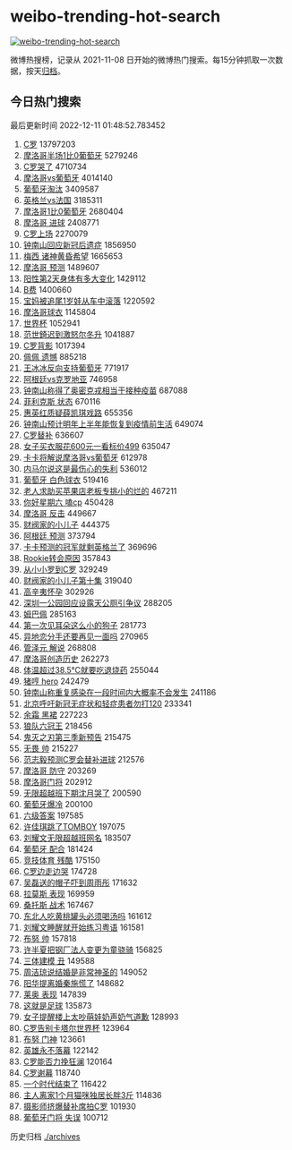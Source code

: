 # weibo-trending-hot-search

[![weibo-trending-hot-search](https://github.com/ameizi/weibo-trending-hot-search/actions/workflows/ci.yml/badge.svg)](https://github.com/ameizi/weibo-trending-hot-search/actions/workflows/ci.yml)

微博热搜榜，记录从 2021-11-08 日开始的微博热门搜索。每15分钟抓取一次数据，按天[归档](./archives)。

## 今日热门搜索

<!-- BEGIN --> 
最后更新时间 2022-12-11 01:48:52.783452 
1. [C罗](https://s.weibo.com/weibo?q=C%E7%BD%97&t=31&band_rank=1&Refer=top) 13797203
1. [摩洛哥半场1比0葡萄牙](https://s.weibo.com/weibo?q=%23%E6%91%A9%E6%B4%9B%E5%93%A5%E5%8D%8A%E5%9C%BA1%E6%AF%940%E8%91%A1%E8%90%84%E7%89%99%23&t=31&band_rank=2&Refer=top) 5279246
1. [C罗哭了](https://s.weibo.com/weibo?q=%23C%E7%BD%97%E5%93%AD%E4%BA%86%23&t=31&band_rank=5&Refer=top) 4710734
1. [摩洛哥vs葡萄牙](https://s.weibo.com/weibo?q=%23%E6%91%A9%E6%B4%9B%E5%93%A5vs%E8%91%A1%E8%90%84%E7%89%99%23&t=31&band_rank=6&Refer=top) 4014140
1. [葡萄牙淘汰](https://s.weibo.com/weibo?q=%23%E8%91%A1%E8%90%84%E7%89%99%E6%B7%98%E6%B1%B0%23&t=31&band_rank=4&Refer=top) 3409587
1. [英格兰vs法国](https://s.weibo.com/weibo?q=%23%E8%8B%B1%E6%A0%BC%E5%85%B0vs%E6%B3%95%E5%9B%BD%23&t=31&band_rank=8&Refer=top) 3185311
1. [摩洛哥1比0葡萄牙](https://s.weibo.com/weibo?q=%23%E6%91%A9%E6%B4%9B%E5%93%A51%E6%AF%940%E8%91%A1%E8%90%84%E7%89%99%23&t=31&band_rank=4&Refer=top) 2680404
1. [摩洛哥 进球](https://s.weibo.com/weibo?q=%E6%91%A9%E6%B4%9B%E5%93%A5%20%E8%BF%9B%E7%90%83&t=31&band_rank=4&Refer=top) 2408771
1. [C罗上场](https://s.weibo.com/weibo?q=C%E7%BD%97%E4%B8%8A%E5%9C%BA&t=31&band_rank=31&Refer=top) 2270079
1. [钟南山回应新冠后遗症](https://s.weibo.com/weibo?q=%23%E9%92%9F%E5%8D%97%E5%B1%B1%E5%9B%9E%E5%BA%94%E6%96%B0%E5%86%A0%E5%90%8E%E9%81%97%E7%97%87%23&t=31&band_rank=3&Refer=top) 1856950
1. [梅西 诸神黄昏希望](https://s.weibo.com/weibo?q=%E6%A2%85%E8%A5%BF%20%E8%AF%B8%E7%A5%9E%E9%BB%84%E6%98%8F%E5%B8%8C%E6%9C%9B&t=31&band_rank=11&Refer=top) 1665653
1. [摩洛哥 预测](https://s.weibo.com/weibo?q=%E6%91%A9%E6%B4%9B%E5%93%A5%20%E9%A2%84%E6%B5%8B&t=31&band_rank=18&Refer=top) 1489607
1. [阳性第2天身体有多大变化](https://s.weibo.com/weibo?q=%23%E9%98%B3%E6%80%A7%E7%AC%AC2%E5%A4%A9%E8%BA%AB%E4%BD%93%E6%9C%89%E5%A4%9A%E5%A4%A7%E5%8F%98%E5%8C%96%23&t=31&band_rank=5&Refer=top) 1429112
1. [B费](https://s.weibo.com/weibo?q=B%E8%B4%B9&t=31&band_rank=21&Refer=top) 1400660
1. [宝妈被追尾1岁娃从车中滚落](https://s.weibo.com/weibo?q=%23%E5%AE%9D%E5%A6%88%E8%A2%AB%E8%BF%BD%E5%B0%BE1%E5%B2%81%E5%A8%83%E4%BB%8E%E8%BD%A6%E4%B8%AD%E6%BB%9A%E8%90%BD%23&t=31&band_rank=30&Refer=top) 1220592
1. [摩洛哥球衣](https://s.weibo.com/weibo?q=%23%E6%91%A9%E6%B4%9B%E5%93%A5%E7%90%83%E8%A1%A3%23&t=31&band_rank=8&Refer=top) 1145804
1. [世界杯](https://s.weibo.com/weibo?q=%E4%B8%96%E7%95%8C%E6%9D%AF&t=31&band_rank=20&Refer=top) 1052941
1. [范世錡迟到激怒尔冬升](https://s.weibo.com/weibo?q=%23%E8%8C%83%E4%B8%96%E9%8C%A1%E8%BF%9F%E5%88%B0%E6%BF%80%E6%80%92%E5%B0%94%E5%86%AC%E5%8D%87%23&t=31&band_rank=7&Refer=top) 1041887
1. [C罗背影](https://s.weibo.com/weibo?q=C%E7%BD%97%E8%83%8C%E5%BD%B1&t=31&band_rank=12&Refer=top) 1017394
1. [佩佩 遗憾](https://s.weibo.com/weibo?q=%E4%BD%A9%E4%BD%A9%20%E9%81%97%E6%86%BE&t=31&band_rank=31&Refer=top) 885218
1. [王冰冰反向支持葡萄牙](https://s.weibo.com/weibo?q=%23%E7%8E%8B%E5%86%B0%E5%86%B0%E5%8F%8D%E5%90%91%E6%94%AF%E6%8C%81%E8%91%A1%E8%90%84%E7%89%99%23&t=31&band_rank=24&Refer=top) 771917
1. [阿根廷vs克罗地亚](https://s.weibo.com/weibo?q=%23%E9%98%BF%E6%A0%B9%E5%BB%B7vs%E5%85%8B%E7%BD%97%E5%9C%B0%E4%BA%9A%23&t=31&band_rank=43&Refer=top) 746958
1. [钟南山称得了奥密克戎相当于接种疫苗](https://s.weibo.com/weibo?q=%23%E9%92%9F%E5%8D%97%E5%B1%B1%E7%A7%B0%E5%BE%97%E4%BA%86%E5%A5%A5%E5%AF%86%E5%85%8B%E6%88%8E%E7%9B%B8%E5%BD%93%E4%BA%8E%E6%8E%A5%E7%A7%8D%E7%96%AB%E8%8B%97%23&t=31&band_rank=9&Refer=top) 687088
1. [菲利克斯 状态](https://s.weibo.com/weibo?q=%E8%8F%B2%E5%88%A9%E5%85%8B%E6%96%AF%20%E7%8A%B6%E6%80%81&t=31&band_rank=50&Refer=top) 670116
1. [惠英红质疑薛凯琪戏路](https://s.weibo.com/weibo?q=%23%E6%83%A0%E8%8B%B1%E7%BA%A2%E8%B4%A8%E7%96%91%E8%96%9B%E5%87%AF%E7%90%AA%E6%88%8F%E8%B7%AF%23&t=31&band_rank=10&Refer=top) 655356
1. [钟南山预计明年上半年能恢复到疫情前生活](https://s.weibo.com/weibo?q=%23%E9%92%9F%E5%8D%97%E5%B1%B1%E9%A2%84%E8%AE%A1%E6%98%8E%E5%B9%B4%E4%B8%8A%E5%8D%8A%E5%B9%B4%E8%83%BD%E6%81%A2%E5%A4%8D%E5%88%B0%E7%96%AB%E6%83%85%E5%89%8D%E7%94%9F%E6%B4%BB%23&t=31&band_rank=11&Refer=top) 649074
1. [C罗替补](https://s.weibo.com/weibo?q=%23C%E7%BD%97%E6%9B%BF%E8%A1%A5%23&t=31&band_rank=12&Refer=top) 636607
1. [女子买衣服花600元一看标价499](https://s.weibo.com/weibo?q=%23%E5%A5%B3%E5%AD%90%E4%B9%B0%E8%A1%A3%E6%9C%8D%E8%8A%B1600%E5%85%83%E4%B8%80%E7%9C%8B%E6%A0%87%E4%BB%B7499%23&t=31&band_rank=13&Refer=top) 635047
1. [卡卡将解说摩洛哥vs葡萄牙](https://s.weibo.com/weibo?q=%23%E5%8D%A1%E5%8D%A1%E5%B0%86%E8%A7%A3%E8%AF%B4%E6%91%A9%E6%B4%9B%E5%93%A5vs%E8%91%A1%E8%90%84%E7%89%99%23&t=31&band_rank=14&Refer=top) 612978
1. [内马尔说这是最伤心的失利](https://s.weibo.com/weibo?q=%23%E5%86%85%E9%A9%AC%E5%B0%94%E8%AF%B4%E8%BF%99%E6%98%AF%E6%9C%80%E4%BC%A4%E5%BF%83%E7%9A%84%E5%A4%B1%E5%88%A9%23&t=31&band_rank=49&Refer=top) 536012
1. [葡萄牙 白色球衣](https://s.weibo.com/weibo?q=%E8%91%A1%E8%90%84%E7%89%99%20%E7%99%BD%E8%89%B2%E7%90%83%E8%A1%A3&t=31&band_rank=15&Refer=top) 519416
1. [老人求助买苹果店老板专挑小的烂的](https://s.weibo.com/weibo?q=%23%E8%80%81%E4%BA%BA%E6%B1%82%E5%8A%A9%E4%B9%B0%E8%8B%B9%E6%9E%9C%E5%BA%97%E8%80%81%E6%9D%BF%E4%B8%93%E6%8C%91%E5%B0%8F%E7%9A%84%E7%83%82%E7%9A%84%23&t=31&band_rank=16&Refer=top) 467211
1. [你好星期六 嗑cp](https://s.weibo.com/weibo?q=%E4%BD%A0%E5%A5%BD%E6%98%9F%E6%9C%9F%E5%85%AD%20%E5%97%91cp&t=31&band_rank=17&Refer=top) 450428
1. [摩洛哥 反击](https://s.weibo.com/weibo?q=%E6%91%A9%E6%B4%9B%E5%93%A5%20%E5%8F%8D%E5%87%BB&t=31&band_rank=49&Refer=top) 449667
1. [财阀家的小儿子](https://s.weibo.com/weibo?q=%23%E8%B4%A2%E9%98%80%E5%AE%B6%E7%9A%84%E5%B0%8F%E5%84%BF%E5%AD%90%23&t=31&band_rank=19&Refer=top) 444375
1. [阿根廷 预测](https://s.weibo.com/weibo?q=%E9%98%BF%E6%A0%B9%E5%BB%B7%20%E9%A2%84%E6%B5%8B&t=31&band_rank=20&Refer=top) 373794
1. [卡卡预测的冠军就剩英格兰了](https://s.weibo.com/weibo?q=%23%E5%8D%A1%E5%8D%A1%E9%A2%84%E6%B5%8B%E7%9A%84%E5%86%A0%E5%86%9B%E5%B0%B1%E5%89%A9%E8%8B%B1%E6%A0%BC%E5%85%B0%E4%BA%86%23&t=31&band_rank=33&Refer=top) 369696
1. [Rookie转会原因](https://s.weibo.com/weibo?q=%23Rookie%E8%BD%AC%E4%BC%9A%E5%8E%9F%E5%9B%A0%23&t=31&band_rank=21&Refer=top) 357843
1. [从小小罗到C罗](https://s.weibo.com/weibo?q=%23%E4%BB%8E%E5%B0%8F%E5%B0%8F%E7%BD%97%E5%88%B0C%E7%BD%97%23&t=31&band_rank=36&Refer=top) 329249
1. [财阀家的小儿子第十集](https://s.weibo.com/weibo?q=%E8%B4%A2%E9%98%80%E5%AE%B6%E7%9A%84%E5%B0%8F%E5%84%BF%E5%AD%90%E7%AC%AC%E5%8D%81%E9%9B%86&t=31&band_rank=39&Refer=top) 319040
1. [高辛夷怀孕](https://s.weibo.com/weibo?q=%23%E9%AB%98%E8%BE%9B%E5%A4%B7%E6%80%80%E5%AD%95%23&t=31&band_rank=22&Refer=top) 302926
1. [深圳一公园回应设露天公厕引争议](https://s.weibo.com/weibo?q=%23%E6%B7%B1%E5%9C%B3%E4%B8%80%E5%85%AC%E5%9B%AD%E5%9B%9E%E5%BA%94%E8%AE%BE%E9%9C%B2%E5%A4%A9%E5%85%AC%E5%8E%95%E5%BC%95%E4%BA%89%E8%AE%AE%23&t=31&band_rank=23&Refer=top) 288205
1. [姆巴佩](https://s.weibo.com/weibo?q=%E5%A7%86%E5%B7%B4%E4%BD%A9&t=31&band_rank=25&Refer=top) 285163
1. [第一次见耳朵这么小的狗子](https://s.weibo.com/weibo?q=%23%E7%AC%AC%E4%B8%80%E6%AC%A1%E8%A7%81%E8%80%B3%E6%9C%B5%E8%BF%99%E4%B9%88%E5%B0%8F%E7%9A%84%E7%8B%97%E5%AD%90%23&t=31&band_rank=48&Refer=top) 281773
1. [异地恋分手还要再见一面吗](https://s.weibo.com/weibo?q=%23%E5%BC%82%E5%9C%B0%E6%81%8B%E5%88%86%E6%89%8B%E8%BF%98%E8%A6%81%E5%86%8D%E8%A7%81%E4%B8%80%E9%9D%A2%E5%90%97%23&t=31&band_rank=26&Refer=top) 270965
1. [管泽元 解说](https://s.weibo.com/weibo?q=%E7%AE%A1%E6%B3%BD%E5%85%83%20%E8%A7%A3%E8%AF%B4&t=31&band_rank=25&Refer=top) 268808
1. [摩洛哥创造历史](https://s.weibo.com/weibo?q=%23%E6%91%A9%E6%B4%9B%E5%93%A5%E5%88%9B%E9%80%A0%E5%8E%86%E5%8F%B2%23&t=31&band_rank=37&Refer=top) 262273
1. [体温超过38.5℃就要吃退烧药](https://s.weibo.com/weibo?q=%23%E4%BD%93%E6%B8%A9%E8%B6%85%E8%BF%8738.5%E2%84%83%E5%B0%B1%E8%A6%81%E5%90%83%E9%80%80%E7%83%A7%E8%8D%AF%23&t=31&band_rank=47&Refer=top) 255044
1. [猪哼 hero](https://s.weibo.com/weibo?q=%E7%8C%AA%E5%93%BC%20hero&t=31&band_rank=27&Refer=top) 242479
1. [钟南山称重复感染在一段时间内大概率不会发生](https://s.weibo.com/weibo?q=%23%E9%92%9F%E5%8D%97%E5%B1%B1%E7%A7%B0%E9%87%8D%E5%A4%8D%E6%84%9F%E6%9F%93%E5%9C%A8%E4%B8%80%E6%AE%B5%E6%97%B6%E9%97%B4%E5%86%85%E5%A4%A7%E6%A6%82%E7%8E%87%E4%B8%8D%E4%BC%9A%E5%8F%91%E7%94%9F%23&t=31&band_rank=28&Refer=top) 241186
1. [北京呼吁新冠无症状和轻症患者勿打120](https://s.weibo.com/weibo?q=%23%E5%8C%97%E4%BA%AC%E5%91%BC%E5%90%81%E6%96%B0%E5%86%A0%E6%97%A0%E7%97%87%E7%8A%B6%E5%92%8C%E8%BD%BB%E7%97%87%E6%82%A3%E8%80%85%E5%8B%BF%E6%89%93120%23&t=31&band_rank=29&Refer=top) 233341
1. [余霜 黑裙](https://s.weibo.com/weibo?q=%E4%BD%99%E9%9C%9C%20%E9%BB%91%E8%A3%99&t=31&band_rank=32&Refer=top) 227223
1. [狼队六冠王](https://s.weibo.com/weibo?q=%23%E7%8B%BC%E9%98%9F%E5%85%AD%E5%86%A0%E7%8E%8B%23&t=31&band_rank=40&Refer=top) 218456
1. [鬼灭之刃第三季新预告](https://s.weibo.com/weibo?q=%23%E9%AC%BC%E7%81%AD%E4%B9%8B%E5%88%83%E7%AC%AC%E4%B8%89%E5%AD%A3%E6%96%B0%E9%A2%84%E5%91%8A%23&t=31&band_rank=34&Refer=top) 215475
1. [无畏 帅](https://s.weibo.com/weibo?q=%E6%97%A0%E7%95%8F%20%E5%B8%85&t=31&band_rank=35&Refer=top) 215227
1. [范志毅预测C罗会替补进球](https://s.weibo.com/weibo?q=%23%E8%8C%83%E5%BF%97%E6%AF%85%E9%A2%84%E6%B5%8BC%E7%BD%97%E4%BC%9A%E6%9B%BF%E8%A1%A5%E8%BF%9B%E7%90%83%23&t=31&band_rank=50&Refer=top) 212576
1. [摩洛哥 防守](https://s.weibo.com/weibo?q=%E6%91%A9%E6%B4%9B%E5%93%A5%20%E9%98%B2%E5%AE%88&t=31&band_rank=34&Refer=top) 203269
1. [摩洛哥门将](https://s.weibo.com/weibo?q=%23%E6%91%A9%E6%B4%9B%E5%93%A5%E9%97%A8%E5%B0%86%23&t=31&band_rank=35&Refer=top) 202912
1. [无限超越班下期沈月哭了](https://s.weibo.com/weibo?q=%23%E6%97%A0%E9%99%90%E8%B6%85%E8%B6%8A%E7%8F%AD%E4%B8%8B%E6%9C%9F%E6%B2%88%E6%9C%88%E5%93%AD%E4%BA%86%23&t=31&band_rank=36&Refer=top) 200590
1. [葡萄牙爆冷](https://s.weibo.com/weibo?q=%23%E8%91%A1%E8%90%84%E7%89%99%E7%88%86%E5%86%B7%23&t=31&band_rank=35&Refer=top) 200100
1. [六级答案](https://s.weibo.com/weibo?q=%23%E5%85%AD%E7%BA%A7%E7%AD%94%E6%A1%88%23&t=31&band_rank=37&Refer=top) 197585
1. [许佳琪跳了TOMBOY](https://s.weibo.com/weibo?q=%23%E8%AE%B8%E4%BD%B3%E7%90%AA%E8%B7%B3%E4%BA%86TOMBOY%23&t=31&band_rank=38&Refer=top) 197075
1. [刘耀文无限超越班网名](https://s.weibo.com/weibo?q=%E5%88%98%E8%80%80%E6%96%87%E6%97%A0%E9%99%90%E8%B6%85%E8%B6%8A%E7%8F%AD%E7%BD%91%E5%90%8D&t=31&band_rank=34&Refer=top) 183507
1. [葡萄牙 配合](https://s.weibo.com/weibo?q=%E8%91%A1%E8%90%84%E7%89%99%20%E9%85%8D%E5%90%88&t=31&band_rank=40&Refer=top) 181424
1. [竞技体育 残酷](https://s.weibo.com/weibo?q=%E7%AB%9E%E6%8A%80%E4%BD%93%E8%82%B2%20%E6%AE%8B%E9%85%B7&t=31&band_rank=37&Refer=top) 175150
1. [C罗边走边哭](https://s.weibo.com/weibo?q=%23C%E7%BD%97%E8%BE%B9%E8%B5%B0%E8%BE%B9%E5%93%AD%23&t=31&band_rank=38&Refer=top) 174728
1. [吴磊送的帽子吓到周雨彤](https://s.weibo.com/weibo?q=%23%E5%90%B4%E7%A3%8A%E9%80%81%E7%9A%84%E5%B8%BD%E5%AD%90%E5%90%93%E5%88%B0%E5%91%A8%E9%9B%A8%E5%BD%A4%23&t=31&band_rank=41&Refer=top) 171632
1. [拉莫斯 表现](https://s.weibo.com/weibo?q=%E6%8B%89%E8%8E%AB%E6%96%AF%20%E8%A1%A8%E7%8E%B0&t=31&band_rank=36&Refer=top) 169959
1. [桑托斯 战术](https://s.weibo.com/weibo?q=%E6%A1%91%E6%89%98%E6%96%AF%20%E6%88%98%E6%9C%AF&t=31&band_rank=33&Refer=top) 167467
1. [东北人吃黄桃罐头必须喝汤吗](https://s.weibo.com/weibo?q=%23%E4%B8%9C%E5%8C%97%E4%BA%BA%E5%90%83%E9%BB%84%E6%A1%83%E7%BD%90%E5%A4%B4%E5%BF%85%E9%A1%BB%E5%96%9D%E6%B1%A4%E5%90%97%23&t=31&band_rank=43&Refer=top) 161612
1. [刘耀文睡醒就开始练习粤语](https://s.weibo.com/weibo?q=%23%E5%88%98%E8%80%80%E6%96%87%E7%9D%A1%E9%86%92%E5%B0%B1%E5%BC%80%E5%A7%8B%E7%BB%83%E4%B9%A0%E7%B2%A4%E8%AF%AD%23&t=31&band_rank=42&Refer=top) 161581
1. [布努 帅](https://s.weibo.com/weibo?q=%E5%B8%83%E5%8A%AA%20%E5%B8%85&t=31&band_rank=40&Refer=top) 157818
1. [许半夏把钢厂法人变更为童骁骑](https://s.weibo.com/weibo?q=%23%E8%AE%B8%E5%8D%8A%E5%A4%8F%E6%8A%8A%E9%92%A2%E5%8E%82%E6%B3%95%E4%BA%BA%E5%8F%98%E6%9B%B4%E4%B8%BA%E7%AB%A5%E9%AA%81%E9%AA%91%23&t=31&band_rank=44&Refer=top) 156825
1. [三体建模 丑](https://s.weibo.com/weibo?q=%E4%B8%89%E4%BD%93%E5%BB%BA%E6%A8%A1%20%E4%B8%91&t=31&band_rank=45&Refer=top) 149588
1. [周洁琼说结婚是非常神圣的](https://s.weibo.com/weibo?q=%23%E5%91%A8%E6%B4%81%E7%90%BC%E8%AF%B4%E7%BB%93%E5%A9%9A%E6%98%AF%E9%9D%9E%E5%B8%B8%E7%A5%9E%E5%9C%A3%E7%9A%84%23&t=31&band_rank=39&Refer=top) 149052
1. [阳华提离婚秦施慌了](https://s.weibo.com/weibo?q=%23%E9%98%B3%E5%8D%8E%E6%8F%90%E7%A6%BB%E5%A9%9A%E7%A7%A6%E6%96%BD%E6%85%8C%E4%BA%86%23&t=31&band_rank=46&Refer=top) 148682
1. [莱奥 表现](https://s.weibo.com/weibo?q=%E8%8E%B1%E5%A5%A5%20%E8%A1%A8%E7%8E%B0&t=31&band_rank=40&Refer=top) 147839
1. [这就是足球](https://s.weibo.com/weibo?q=%23%E8%BF%99%E5%B0%B1%E6%98%AF%E8%B6%B3%E7%90%83%23&t=31&band_rank=44&Refer=top) 135873
1. [女子提醒楼上太吵萌娃奶声奶气道歉](https://s.weibo.com/weibo?q=%23%E5%A5%B3%E5%AD%90%E6%8F%90%E9%86%92%E6%A5%BC%E4%B8%8A%E5%A4%AA%E5%90%B5%E8%90%8C%E5%A8%83%E5%A5%B6%E5%A3%B0%E5%A5%B6%E6%B0%94%E9%81%93%E6%AD%89%23&t=31&band_rank=44&Refer=top) 128993
1. [C罗告别卡塔尔世界杯](https://s.weibo.com/weibo?q=%23C%E7%BD%97%E5%91%8A%E5%88%AB%E5%8D%A1%E5%A1%94%E5%B0%94%E4%B8%96%E7%95%8C%E6%9D%AF%23&t=31&band_rank=45&Refer=top) 123964
1. [布努 门神](https://s.weibo.com/weibo?q=%E5%B8%83%E5%8A%AA%20%E9%97%A8%E7%A5%9E&t=31&band_rank=47&Refer=top) 123661
1. [英雄永不落幕](https://s.weibo.com/weibo?q=%23%E8%8B%B1%E9%9B%84%E6%B0%B8%E4%B8%8D%E8%90%BD%E5%B9%95%23&t=31&band_rank=44&Refer=top) 122142
1. [C罗能否力挽狂澜](https://s.weibo.com/weibo?q=%23C%E7%BD%97%E8%83%BD%E5%90%A6%E5%8A%9B%E6%8C%BD%E7%8B%82%E6%BE%9C%23&t=31&band_rank=45&Refer=top) 120164
1. [C罗谢幕](https://s.weibo.com/weibo?q=%23C%E7%BD%97%E8%B0%A2%E5%B9%95%23&t=31&band_rank=46&Refer=top) 118740
1. [一个时代结束了](https://s.weibo.com/weibo?q=%E4%B8%80%E4%B8%AA%E6%97%B6%E4%BB%A3%E7%BB%93%E6%9D%9F%E4%BA%86&t=31&band_rank=50&Refer=top) 116422
1. [主人离家1个月猫咪独居长胖3斤](https://s.weibo.com/weibo?q=%23%E4%B8%BB%E4%BA%BA%E7%A6%BB%E5%AE%B61%E4%B8%AA%E6%9C%88%E7%8C%AB%E5%92%AA%E7%8B%AC%E5%B1%85%E9%95%BF%E8%83%963%E6%96%A4%23&t=31&band_rank=50&Refer=top) 114836
1. [摄影师挤爆替补席拍C罗](https://s.weibo.com/weibo?q=%23%E6%91%84%E5%BD%B1%E5%B8%88%E6%8C%A4%E7%88%86%E6%9B%BF%E8%A1%A5%E5%B8%AD%E6%8B%8DC%E7%BD%97%23&t=31&band_rank=50&Refer=top) 101930
1. [葡萄牙门将 失误](https://s.weibo.com/weibo?q=%E8%91%A1%E8%90%84%E7%89%99%E9%97%A8%E5%B0%86%20%E5%A4%B1%E8%AF%AF&t=31&band_rank=50&Refer=top) 100712
<!-- END -->

历史归档 [./archives](./archives)

